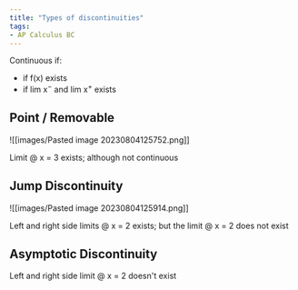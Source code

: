 ```yaml
---
title: "Types of discontinuities"
tags:
- AP Calculus BC
---
```


Continuous if:
- if f(x) exists
- if lim x$^-$ and lim x$^+$ exists
## Point / Removable 

![[images/Pasted image 20230804125752.png]]

Limit @ x = 3 exists; although not continuous

## Jump Discontinuity

![[images/Pasted image 20230804125914.png]]

Left and right side limits @ x = 2 exists; but the limit @ x = 2 does not exist

## Asymptotic Discontinuity


Left and right side limit @ x = 2 doesn't exist


